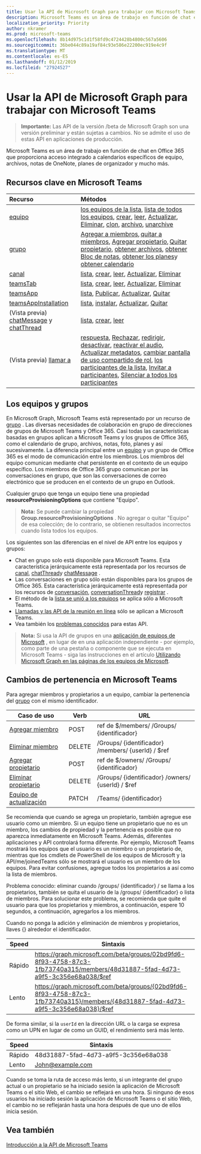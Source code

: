 ```yaml
---
title: Usar la API de Microsoft Graph para trabajar con Microsoft Teams
description: Microsoft Teams es un área de trabajo en función de chat en Office 365 que proporciona acceso integrado a calendarios específicos de equipo, archivos, notas de OneNote, planes de organizador y mucho más.
localization_priority: Priority
author: nkramer
ms.prod: microsoft-teams
ms.openlocfilehash: 8b14d975c1d1f58fd9c4724428b4800c567a5606
ms.sourcegitcommit: 36be044c89a19af84c93e586e22200ec919e4c9f
ms.translationtype: MT
ms.contentlocale: es-ES
ms.lasthandoff: 01/12/2019
ms.locfileid: "27924527"
---
```

# <a name="use-the-microsoft-graph-api-to-work-with-microsoft-teams"></a>Usar la API de Microsoft Graph para trabajar con Microsoft Teams

> **Importante:** Las API de la versión /beta de Microsoft Graph son una versión preliminar y están sujetas a cambios. No se admite el uso de estas API en aplicaciones de producción.

Microsoft Teams es un área de trabajo en función de chat en Office 365 que proporciona acceso integrado a calendarios específicos de equipo, archivos, notas de OneNote, planes de organizador y mucho más.

## <a name="key-resources-in-microsoft-teams"></a>Recursos clave en Microsoft Teams

| Recurso | Métodos |
|:---------------|:--------|
|[equipo](../resources/team.md)| [los equipos de la lista](../api/user-list-joinedteams.md), [lista de todos los equipos](/graph/teams-list-all-teams), [crear](../api/team-put-teams.md), [leer](../api/team-get.md), [Actualizar](../api/team-update.md), [Eliminar](/graph/api/group-delete?view=graph-rest-1.0), [clon](../api/team-clone.md), [archivo](../api/team-archive.md), [unarchive](../api/team-unarchive.md) |
|[grupo](../resources/group.md)| [Agregar a miembros](../api/group-post-members.md), [quitar a miembros](../api/group-delete-members.md), [Agregar propietario](../api/group-post-owners.md), [Quitar propietario](../api/group-delete-owners.md), [obtener archivos](drive.md), [obtener Bloc de notas](/graph/api/resources/notebook?view=graph-rest-1.0), [obtener los planes](plannergroup.md)y [obtener calendario](event.md) |
|[canal](../resources/channel.md)|[lista](../api/channel-list.md), [crear](../api/channel-post.md), [leer](../api/channel-get.md), [Actualizar](../api/channel-patch.md), [Eliminar](../api/channel-delete.md)|
|[teamsTab](../resources/teamstab.md) |[lista](../api/teamstab-list.md), [crear](../api/teamstab-add.md), [leer](../api/teamstab-get.md), [Actualizar](../api/teamstab-update.md), [Eliminar](../api/teamstab-delete.md) |
|[teamsApp](../resources/teamsapp.md)|[lista](../api/teamsapp-list.md), [Publicar](../api/teamsapp-publish.md), [Actualizar](../api/teamsapp-update.md), [Quitar](../api/teamsapp-delete.md)|
|[teamsAppInstallation](../resources/teamsappinstallation.md)| [lista](../api/teamsappinstallation-list.md), [instalar](../api/teamsappinstallation-add.md), [Actualizar](../api/teamsappinstallation-delete.md), [Quitar](../api/teamsappinstallation-delete.md) |
| (Vista previa) [chatMessage](/graph/api/resources/chatmessage?view=graph-rest-beta) y [chatThread](/graph/api/resources/chatthread?view=graph-rest-beta) | [lista](/graph/api/channel-list-messages?view=graph-rest-beta), [crear](/graph/api/channel-post-chatthreads?view=graph-rest-beta), [leer](/graph/api/channel-get-message?view=graph-rest-beta) |
| (Vista previa) [llamar a](/graph/api/resources/call?view=graph-rest-beta) | [respuesta](/graph/api/call-answer?view=graph-rest-beta), [Rechazar](/graph/api/call-reject?view=graph-rest-beta), [redirigir](/graph/api/call-redirect?view=graph-rest-beta), [desactivar](/graph/api/call-mute?view=graph-rest-beta), [reactivar el audio](/graph/api/call-unmute?view=graph-rest-beta), [Actualizar metadatos](/graph/api/call-updatemetadata?view=graph-rest-beta), [cambiar pantalla de uso compartido de rol](/graph/api/call-changescreensharingrole?view=graph-rest-beta), [los participantes de la lista](/graph/api/call-list-participants?view=graph-rest-beta), [Invitar a participantes](/graph/api/participant-invite?view=graph-rest-beta), [Silenciar a todos los participantes](/graph/api/participant-muteall?view=graph-rest-beta) |

## <a name="teams-and-groups"></a>Los equipos y grupos

En Microsoft Graph, Microsoft Teams está representado por un recurso de [grupo](../resources/group.md) . Las diversas necesidades de colaboración en grupo de direcciones de grupos de Microsoft Teams y Office 365. Casi todas las características basadas en grupos aplican a Microsoft Teams y los grupos de Office 365, como el calendario de grupo, archivos, notas, foto, planes y así sucesivamente. La diferencia principal entre un [equipo](team.md) y un grupo de Office 365 es el modo de comunicación entre los miembros. Los miembros del equipo comunican mediante chat persistente en el contexto de un equipo específico. Los miembros de Office 365 grupo comunican por las conversaciones en grupo, que son las conversaciones de correo electrónico que se producen en el contexto de un grupo en Outlook.

Cualquier grupo que tenga un equipo tiene una propiedad **resourceProvisioningOptions** que contiene "Equipo". 

>**Nota:** Se puede cambiar la propiedad **Group.resourceProvisioningOptions** .
No agregar o quitar "Equipo" de esa colección; de lo contrario, se obtienen resultados incorrectos cuando lista todos los equipos.

Los siguientes son las diferencias en el nivel de API entre los equipos y grupos:

- Chat en grupo solo está disponible para Microsoft Teams. Esta característica jerárquicamente está representada por los recursos de [canal](../resources/channel.md), [chatThread](../resources/chatthread.md)y [chatMessage](../resources/chatmessage.md) .
- Las conversaciones en grupo sólo están disponibles para los grupos de Office 365. Esta característica jerárquicamente está representada por los recursos de [conversación](../resources/conversation.md), [conversationThread](../resources/conversationthread.md)y [registrar](../resources/post.md) . 
- El método de la [lista se unió a los equipos](../api/user-list-joinedteams.md) se aplica sólo a Microsoft Teams.
- [Llamadas y las API de la reunión en línea](./calls-api-overview.md) sólo se aplican a Microsoft Teams.
- Vea también los [problemas conocidos](/graph/known-issues) para estas API.

>**Nota:** Si usa la API de grupos en una [aplicación de equipos de Microsoft](https://docs.microsoft.com/en-us/microsoftteams/platform/#apps-in-microsoft-teams) , en lugar de en una aplicación independiente - por ejemplo, como parte de una pestaña o componente que se ejecuta en Microsoft Teams - siga las instrucciones en el artículo [Utilizando Microsoft Graph en las páginas de los equipos de Microsoft](https://docs.microsoft.com/en-us/microsoftteams/platform/resources/microsoft-graph).

## <a name="membership-changes-in-microsoft-teams"></a>Cambios de pertenencia en Microsoft Teams

Para agregar miembros y propietarios a un equipo, cambiar la pertenencia del [grupo](../resources/group.md) con el mismo identificador.

| Caso de uso      | Verb      | URL |
| ------------------------------------- | ------------------------------------------------------------ | ------------------------------------------------------------ |
| [Agregar miembro](../api/group-post-members.md)    | POST      | ref de $/members/ /Groups/ {identificador}  |
| [Eliminar miembro](../api/group-delete-members.md)   | DELETE    | /Groups/ {identificador} /members/ {userId} / $ref |
| [Agregar propietario](../api/group-post-owners.md)     | POST       | ref de $/owners/ /Groups/ {identificador} |
| [Eliminar propietario](../api/group-delete-owners.md) | DELETE    | /Groups/ {identificador} /owners/ {userId} / $ref |
| [Equipo de actualización](../api/team-update.md)  | PATCH     | /Teams/ {identificador} |

Se recomienda que cuando se agrega un propietario, también agregue ese usuario como un miembro. Si un equipo tiene un propietario que no es un miembro, los cambios de propiedad y la pertenencia es posible que no aparezca inmediatamente en Microsoft Teams. Además, diferentes aplicaciones y API controlará forma diferente. Por ejemplo, Microsoft Teams mostrará los equipos que el usuario es un miembro o un propietario de, mientras que los cmdlets de PowerShell de los equipos de Microsoft y la API/me/joinedTeams sólo se mostrará el usuario es un miembro de los equipos. Para evitar confusiones, agregue todos los propietarios a así como la lista de miembros. 

Problema conocido: eliminar cuando /groups/ {identificador} / se llama a los propietarios, también se quita el usuario de la /groups/ {identificador} o lista de miembros. Para solucionar este problema, se recomienda que quite el usuario para que los propietarios y miembros, a continuación, espere 10 segundos, a continuación, agregarlos a los miembros.

Cuando no ponga la adición y eliminación de miembros y propietarios, llaves {} alrededor el identificador.

| Speed | Sintaxis | 
| ------ | ----- |
| Rápido | https://graph.microsoft.com/beta/groups/02bd9fd6-8f93-4758-87c3-1fb73740a315/members/48d31887-5fad-4d73-a9f5-3c356e68a038/$ref | 
| Lento | https://graph.microsoft.com/beta/groups/{02bd9fd6-8f93-4758-87c3-1fb73740a315}/members/{48d31887-5fad-4d73-a9f5-3c356e68a038}/$ref | 

De forma similar, si la `userId` en la dirección URL o la carga se expresa como un UPN en lugar de como un GUID, el rendimiento será más lento.

| Speed | Sintaxis | 
| ------ | ----- |
| Rápido | 48d31887-5fad-4d73-a9f5-3c356e68a038 | 
| Lento | John@example.com | 

Cuando se toma la ruta de acceso más lento, si un integrante del grupo actual o un propietario se ha iniciado sesión la aplicación de Microsoft Teams o el sitio Web, el cambio se reflejará en una hora.
Si ninguno de esos usuarios ha iniciado sesión la aplicación de Microsoft Teams o el sitio Web, el cambio no se reflejarán hasta una hora después de que uno de ellos inicia sesión.

## <a name="see-also"></a>Vea también

[Introducción a la API de Microsoft Teams](/graph/teams-concept-overview)
